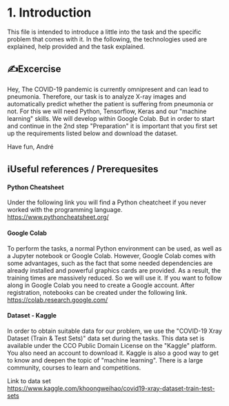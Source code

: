 # 1. Introduction
This file is intended to introduce a little into the task and the specific problem that comes with it. In the following, the technologies used are explained, help provided and the task explained.

## ✍Excercise
Hey,
The COVID-19 pandemic is currently omnipresent and can lead to pneumonia. Therefore, our task is to analyze X-ray images and automatically predict whether the patient is suffering from pneumonia or not. For this we will need Python, Tensorflow, Keras and our "machine learning" skills. We will develop within Google Colab.
But in order to start and continue in the 2nd step "Preparation" it is important that you first set up the requirements listed below and download the dataset.

Have fun,
André

## ℹUseful references / Prerequesites

#### Python Cheatsheet
Under the following link you will find a Python cheatcheet if you never worked with the programming language.  
https://www.pythoncheatsheet.org/

#### Google Colab
To perform the tasks, a normal Python environment can be used, as well as a Jupyter notebook or Google Colab. However, Google Colab comes with some advantages, such as the fact that some needed dependencies are already installed and powerful graphics cards are provided. As a result, the training times are massively reduced. So we will use it.
If you want to follow along in Google Colab you need to create a Google account. After registration, notebooks can be created under the following link.  
https://colab.research.google.com/

#### Dataset - Kaggle
In order to obtain suitable data for our problem, we use the "COVID-19 Xray Dataset (Train & Test Sets)" data set during the tasks. This data set is available under the CCO Public Domain License on the "Kaggle" platform. You also need an account to download it.
Kaggle is also a good way to get to know and deepen the topic of "machine learning". There is a large community, courses to learn and competitions.

Link to data set  
https://www.kaggle.com/khoongweihao/covid19-xray-dataset-train-test-sets 

